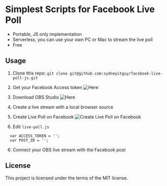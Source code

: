 # Simplest Scripts for Facebook Live Poll

 - Portable, JS only implementation
 - Serverless, you can use your own PC or Mac to stream the live poll
 - Free


## Usage

1. Clone this repo: `git clone git@github.com:sydneyitguy/facebook-live-poll-js.git`

2. Get your Facebook Access token ![Here](https://developers.facebook.com/tools/access_token)

3. Download OBS Studio ![Here](https://obsproject.com/download)

4. Create a live stream with a local browser source

5. Create Live Poll on Facebook
![Create Live Poll on Facebook](https://raw.githubusercontent.com/sydneyitguy/facebook-live-poll-js/master/tutorials/fb-poll-create.png)

6. Edit `live-poll.js`
```
  var ACCESS_TOKEN = '';
  var POST_ID = '';
```

6. Connect your OBS live stream with the Facebook post


## License

This project is licensed under the terms of the MIT license.
